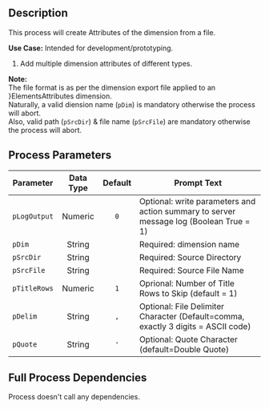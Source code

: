 ## Description
   
 This process will create Attributes of the dimension from a file.  
     
**Use Case:**    Intended for development/prototyping.  
1. Add multiple dimension attributes of different types.  
     
**Note:**     
 The file format is as per the dimension export file applied to an }ElementsAttributes dimension.  
 Naturally, a valid diension name (`pDim`) is mandatory otherwise the process will abort.  
 Also, valid path (`pSrcDir`) & file name (`pSrcFile`) are mandatory otherwise the process will abort.  
## Process Parameters
  
|Parameter|Data Type|Default|Prompt Text|
  |---|:-:|:-:|---|
  |`pLogOutput`|Numeric|`0`|Optional: write parameters and action summary to server message log (Boolean True = 1)|
  |`pDim`|String||Required: dimension name|
  |`pSrcDir`|String||Required: Source Directory|
  |`pSrcFile`|String||Required: Source File Name|
  |`pTitleRows`|Numeric|`1`|Oprional: Number of Title Rows to Skip (default = 1)|
  |`pDelim`|String|`,`|Optional: File Delimiter Character (Default=comma, exactly 3 digits = ASCII code)|
  |`pQuote`|String|`'`|Optional: Quote Character (default=Double Quote)|
  ## Full Process Dependencies
Process doesn't call any dependencies.  
